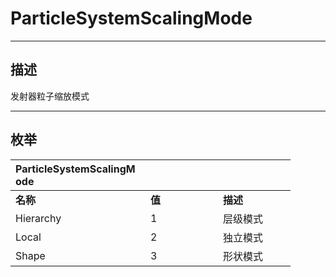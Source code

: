 # ParticleSystemScalingMode

------------------------------------------------------------------------------------------
## 描述

发射器粒子缩放模式

------------------------------------------------------------------------------------------
## 枚举

|<div style="width:200px">ParticleSystemScalingMode</div>|<div style="width:100px"></div>|<div style="width:100px"></div>|
|:---|:---|:---|
|**名称**|**值**|**描述**|
|Hierarchy|1|层级模式|
|Local|2|独立模式|
|Shape|3|形状模式|
